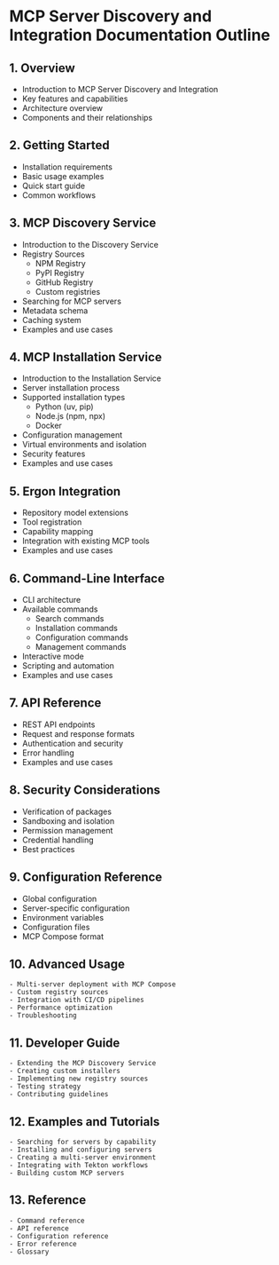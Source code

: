 # MCP Server Discovery and Integration Documentation Outline

## 1. Overview
   - Introduction to MCP Server Discovery and Integration
   - Key features and capabilities
   - Architecture overview
   - Components and their relationships

## 2. Getting Started
   - Installation requirements
   - Basic usage examples
   - Quick start guide
   - Common workflows

## 3. MCP Discovery Service
   - Introduction to the Discovery Service
   - Registry Sources
     - NPM Registry
     - PyPI Registry
     - GitHub Registry
     - Custom registries
   - Searching for MCP servers
   - Metadata schema
   - Caching system
   - Examples and use cases

## 4. MCP Installation Service
   - Introduction to the Installation Service
   - Server installation process
   - Supported installation types
     - Python (uv, pip)
     - Node.js (npm, npx)
     - Docker
   - Configuration management
   - Virtual environments and isolation
   - Security features
   - Examples and use cases

## 5. Ergon Integration
   - Repository model extensions
   - Tool registration
   - Capability mapping
   - Integration with existing MCP tools
   - Examples and use cases

## 6. Command-Line Interface
   - CLI architecture
   - Available commands
     - Search commands
     - Installation commands
     - Configuration commands
     - Management commands
   - Interactive mode
   - Scripting and automation
   - Examples and use cases

## 7. API Reference
   - REST API endpoints
   - Request and response formats
   - Authentication and security
   - Error handling
   - Examples and use cases

## 8. Security Considerations
   - Verification of packages
   - Sandboxing and isolation
   - Permission management
   - Credential handling
   - Best practices

## 9. Configuration Reference
   - Global configuration
   - Server-specific configuration
   - Environment variables
   - Configuration files
   - MCP Compose format

## 10. Advanced Usage
    - Multi-server deployment with MCP Compose
    - Custom registry sources
    - Integration with CI/CD pipelines
    - Performance optimization
    - Troubleshooting

## 11. Developer Guide
    - Extending the MCP Discovery Service
    - Creating custom installers
    - Implementing new registry sources
    - Testing strategy
    - Contributing guidelines

## 12. Examples and Tutorials
    - Searching for servers by capability
    - Installing and configuring servers
    - Creating a multi-server environment
    - Integrating with Tekton workflows
    - Building custom MCP servers

## 13. Reference
    - Command reference
    - API reference
    - Configuration reference
    - Error reference
    - Glossary